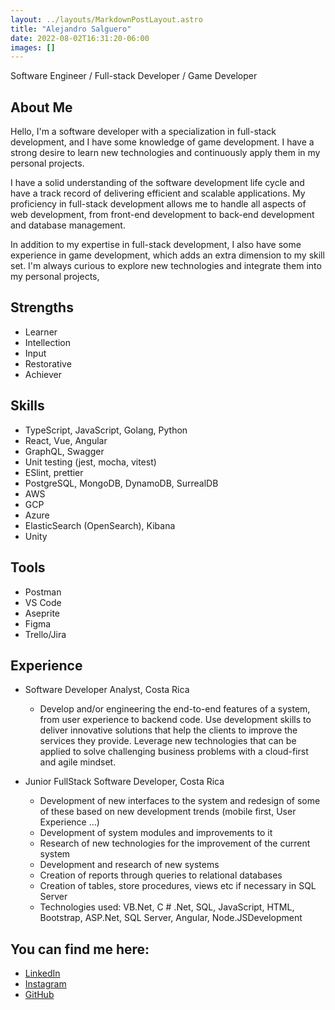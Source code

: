 ```yaml
---
layout: ../layouts/MarkdownPostLayout.astro
title: "Alejandro Salguero"
date: 2022-08-02T16:31:20-06:00
images: []
---
```


Software Engineer / Full-stack Developer / Game Developer

## About Me

Hello, I'm a software developer with a specialization in full-stack development, and I have some knowledge of game development. I have a strong desire to learn new technologies and continuously apply them in my personal projects.

I have a solid understanding of the software development life cycle and have a track record of delivering efficient and scalable applications. My proficiency in full-stack development allows me to handle all aspects of web development, from front-end development to back-end development and database management.

In addition to my expertise in full-stack development, I also have some experience in game development, which adds an extra dimension to my skill set. I'm always curious to explore new technologies and integrate them into my personal projects,

## Strengths 
 - Learner 
 - Intellection
 - Input
 - Restorative
 - Achiever 

## Skills

- TypeScript, JavaScript, Golang, Python
- React, Vue, Angular
- GraphQL, Swagger
- Unit testing (jest, mocha, vitest)
- ESlint, prettier
- PostgreSQL, MongoDB, DynamoDB, SurrealDB
- AWS
- GCP
- Azure
- ElasticSearch (OpenSearch), Kibana
- Unity

## Tools

- Postman
- VS Code
- Aseprite 
- Figma
- Trello/Jira

## Experience

- Software Developer Analyst, Costa Rica
  - Develop and/or engineering the end-to-end features of a system, from user experience to backend code. Use development skills to deliver innovative solutions that help the clients  to improve the services they provide. Leverage new technologies that can be applied to solve challenging business problems with a cloud-first and agile mindset.

- Junior FullStack Software Developer, Costa Rica
  - Development of new interfaces to the system and redesign of some of these based on new development trends (mobile first, User Experience ...)
  - Development of system modules and improvements to it
  - Research of new technologies for the improvement of the current system
  - Development and research of new systems
  - Creation of reports through queries to relational databases
  - Creation of tables, store procedures, views etc if necessary in SQL Server
  - Technologies used: VB.Net, C # .Net, SQL, JavaScript, HTML, Bootstrap, ASP.Net, SQL Server, Angular, Node.JSDevelopment 


## You can find me here:

- <a href="https://www.linkedin.com/in/alejandro-salguero/" target="_blank">LinkedIn</a>
- <a href="#" target="_blank">Instagram</a>
- <a href="https://github.com/alejasalqs" target="_blank">GitHub</a>
